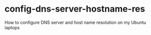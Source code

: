 # config-dns-server-hostname-res
How to configure DNS server and host name resolution on my Ubuntu laptops
